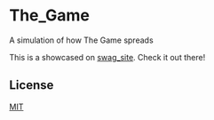 # The_Game
A simulation of how The Game spreads

This is a showcased on [swag_site](https://swag31415.github.io/Portfolio/). Check it out there!

## License
[MIT](https://choosealicense.com/licenses/mit/)